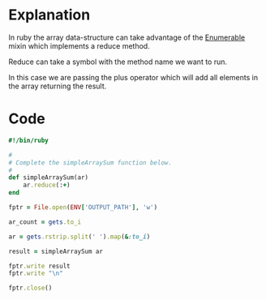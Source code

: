 # Explanation

In ruby the array data-structure can take advantage of the [Enumerable](https://ruby-doc.org/core-2.5.1/Enumerable.html) mixin which implements a reduce method.

Reduce can take a symbol with the method name we want to run.

In this case we are passing the plus operator which will add all elements in the array returning the result.

# Code

```ruby
#!/bin/ruby

#
# Complete the simpleArraySum function below.
#
def simpleArraySum(ar)
    ar.reduce(:+)
end

fptr = File.open(ENV['OUTPUT_PATH'], 'w')

ar_count = gets.to_i

ar = gets.rstrip.split(' ').map(&:to_i)

result = simpleArraySum ar

fptr.write result
fptr.write "\n"

fptr.close()
```